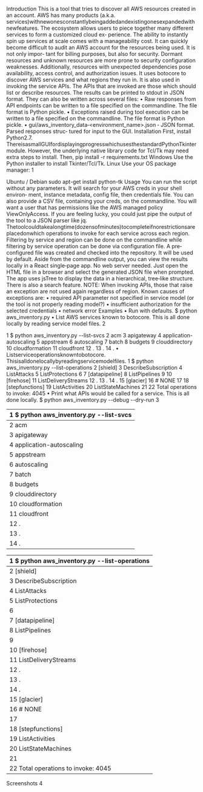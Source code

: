 Introduction
This is a tool that tries to discover all AWS resources created in an account. AWS has many products
(a.k.a. services)withnewonesconstantlybeingaddedandexistingonesexpandedwithnewfeatures.
The ecosystem allows users to piece together many different services to form a customized cloud ex‑
perience. The ability to instantly spin up services at scale comes with a manageability cost. It can
quickly become difficult to audit an AWS account for the resources being used. It is not only impor‑
tant for billing purposes, but also for security. Dormant resources and unknown resources are more
prone to security configuration weaknesses. Additionally, resources with unexpected dependencies
pose availability, access control, and authorization issues.
It uses botocore to discover AWS services and what regions they run in. It is also used in invoking the
service APIs. The APIs that are invoked are those which should list or describe resources. The results
can be printed to stdout in JSON format. They can also be written across several files:
• Raw responses from API endpoints can be written to a file specified on the commandline. The
file format is Python pickle.
• Exceptions raised during tool execution can be written to a file specified on the commandline.
The file format is Python pickle.
• gui/aws_inventory_data‑<environment_name>.json ‑ JSON format. Parsed responses struc‑
tured for input to the GUI.
Installation
First, install Python2.7.
ThereisasmallGUIfordisplayingprogresswhichusesthestandardPythonTkinter module. However,
the underlying native library code for Tcl/Tk may need extra steps to install. Then,
pip install -r requirements.txt
Windows
Use the Python installer to install Tkinter/Tcl/Tk.
Linux
Use your OS package manager:
1

Ubuntu / Debian
sudo apt-get install python-tk
Usage
You can run the script without any parameters. It will search for your AWS creds in your shell environ‑
ment, instance metadata, config file, then credentials file. You can also provide a CSV file, containing
your creds, on the commandline. You will want a user that has permissions like the AWS managed
policy ViewOnlyAccess. If you are feeling lucky, you could just pipe the output of the tool to a JSON
parser like jq.
Thetoolcouldtakealongtime(dozensofminutes)tocompleteifnorestrictionsareplacedonwhich
operations to invoke for each service across each region. Filtering by service and region can be done
on the commandline while filtering by service operation can be done via configuration file. A pre‑
configured file was created and checked into the repository. It will be used by default.
Aside from the commandline output, you can view the results locally in a React single‑page app. No
web server needed. Just open the HTML file in a browser and select the generated JSON file when
prompted.
The app uses jsTree to display the data in a hierarchical, tree‑like structure. There is also a search
feature.
NOTE: When invoking APIs, those that raise an exception are not used again regardless of region.
Known causes of exceptions are:
• required API parameter not specified in service model (or the tool is not properly reading
model?)
• insufficient authorization for the selected credentials
• network error
Examples
• Run with defaults.
$ python aws_inventory.py
• List AWS services known to botocore. This is all done locally by reading service model files.
2

1 $ python aws_inventory.py --list-svcs
2 acm
3 apigateway
4 application-autoscaling
5 appstream
6 autoscaling
7 batch
8 budgets
9 clouddirectory
10 cloudformation
11 cloudfront
12 .
13 .
14 .
• Listserviceoperationsknowntobotocore. Thisisalldonelocallybyreadingservicemodelfiles.
1 $ python aws_inventory.py --list-operations
2 [shield]
3 DescribeSubscription
4 ListAttacks
5 ListProtections
6
7 [datapipeline]
8 ListPipelines
9
10 [firehose]
11 ListDeliveryStreams
12 .
13 .
14 .
15 [glacier]
16 # NONE
17
18 [stepfunctions]
19 ListActivities
20 ListStateMachines
21
22 Total operations to invoke: 4045
• Print what APIs would be called for a service. This is all done locally.
$ python aws_inventory.py --debug --dry-run
3

| 1 $ python aws_inventory.py --list-svcs   |
|:------------------------------------------|
| 2 acm                                     |
| 3 apigateway                              |
| 4 application-autoscaling                 |
| 5 appstream                               |
| 6 autoscaling                             |
| 7 batch                                   |
| 8 budgets                                 |
| 9 clouddirectory                          |
| 10 cloudformation                         |
| 11 cloudfront                             |
| 12 .                                      |
| 13 .                                      |
| 14 .                                      |

| 1 $ python aws_inventory.py --list-operations   |
|:------------------------------------------------|
| 2 [shield]                                      |
| 3 DescribeSubscription                          |
| 4 ListAttacks                                   |
| 5 ListProtections                               |
| 6                                               |
| 7 [datapipeline]                                |
| 8 ListPipelines                                 |
| 9                                               |
| 10 [firehose]                                   |
| 11 ListDeliveryStreams                          |
| 12 .                                            |
| 13 .                                            |
| 14 .                                            |
| 15 [glacier]                                    |
| 16 # NONE                                       |
| 17                                              |
| 18 [stepfunctions]                              |
| 19 ListActivities                               |
| 20 ListStateMachines                            |
| 21                                              |
| 22 Total operations to invoke: 4045             |

Screenshots
4